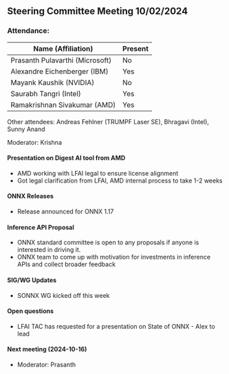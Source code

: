 ## Steering Committee Meeting 10/02/2024

### Attendance:

| Name (Affiliation)              | Present  |
| ------------------------------- | -------- |
| Prasanth Pulavarthi (Microsoft) | No |
| Alexandre Eichenberger (IBM)    | Yes |
| Mayank Kaushik (NVIDIA)         | No  |
| Saurabh Tangri (Intel)          | Yes |
| Ramakrishnan Sivakumar (AMD)    | Yes  |

Other attendees: Andreas Fehlner (TRUMPF Laser SE),  Bhragavi (Intel), Sunny Anand

Moderator: Krishna

#### Presentation on Digest AI tool from AMD
  - AMD working with LFAI legal to ensure license alignment
  - Got legal clarification from LFAI, AMD internal process to take 1-2 weeks

#### ONNX Releases
  - Release announced for ONNX 1.17 

#### Inference API Proposal
  - ONNX standard committee is open to any proposals if anyone is interested in driving it.  
  - ONNX team to come up with motivation for investments in inference APIs and collect broader feedback

#### SIG/WG Updates
  - SONNX WG kicked off this week

#### Open questions
- LFAI TAC has requested for a presentation on State of ONNX - Alex to lead
 
#### Next meeting (2024-10-16)
 - Moderator: Prasanth
